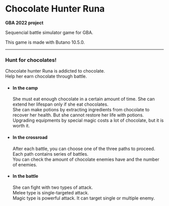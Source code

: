 # Chocolate Hunter Runa

**GBA 2022 project**

Sequencial battle simulator game for GBA.

This game is made with Butano 10.5.0.

-----

### Hunt for chocolates!

Chocolate hunter Runa is addicted to chocolate.\
Help her earn chocolate through battle.

+ #### In the camp

  She must eat enough chocolate in a certain amount of time. She can extend her lifespan only if she eat chocolates.\
  She can make potions by extracting ingredients from chocolate to recover her health. But she cannot restore her life with potions.\
  Upgrading equipments by special magic costs a lot of chocolate, but it is worth it.

+ #### In the crossroad

  After each battle, you can choose one of the three paths to proceed.\
  Each path contains series of battles.\
  You can check the amount of chocolate enemies have and the number of enemies.

+ #### In the battle

  She can fight with two types of attack.\
  Melee type is single-targeted attack.\
  Magic type is powerful attack. It can target single or multiple enemy.

